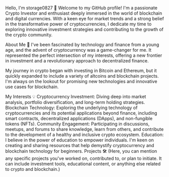 Hello, I'm storage0827 👋
Welcome to my GitHub profile! I'm a passionate Crypto Investor and enthusiast deeply immersed in the world of blockchain and digital currencies. With a keen eye for market trends and a strong belief in the transformative power of cryptocurrencies, I dedicate my time to exploring innovative investment strategies and contributing to the growth of the crypto community.

About Me 🚀
I've been fascinated by technology and finance from a young age, and the advent of cryptocurrency was a game-changer for me. It represented the perfect intersection of my interests, offering a new frontier in investment and a revolutionary approach to decentralized finance.

My journey in crypto began with investing in Bitcoin and Ethereum, but it quickly expanded to include a variety of altcoins and blockchain projects. I'm always on the lookout for promising new technologies and innovative use cases for blockchain.

My Interests 💡
Cryptocurrency Investment: Diving deep into market analysis, portfolio diversification, and long-term holding strategies.
Blockchain Technology: Exploring the underlying technology of cryptocurrencies and its potential applications beyond finance, including smart contracts, decentralized applications (DApps), and non-fungible tokens (NFTs).
Community Engagement: Participating in discussions, meetups, and forums to share knowledge, learn from others, and contribute to the development of a healthy and inclusive crypto ecosystem.
Education: I believe in the power of education to empower individuals. I'm keen on creating and sharing resources that help demystify cryptocurrency and blockchain technology for beginners.
Projects 🛠
(Here, you can mention any specific projects you've worked on, contributed to, or plan to initiate. It can include investment tools, educational content, or anything else related to crypto and blockchain.)
